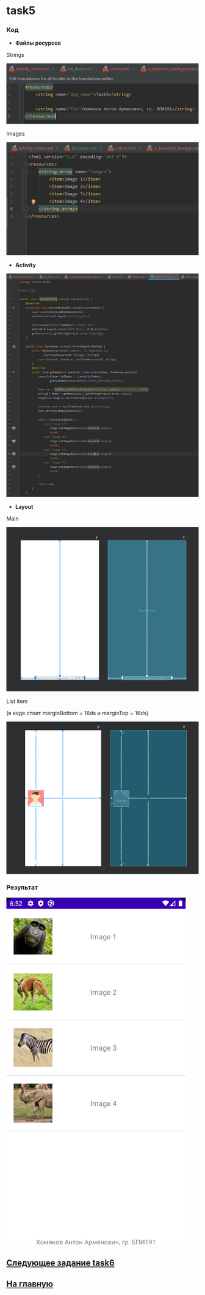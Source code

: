 # task5
### Код 

* **Файлы ресурсов**

Strings

![str](https://github.com/antonkhmv/android_dz/blob/main/task5/img/str.png)

Images

![str](https://github.com/antonkhmv/android_dz/blob/main/task5/img/images.png)

* **Activity**

![main](https://github.com/antonkhmv/android_dz/blob/main/task5/img/main.png)

* **Layout**

Main

![main_lay](https://github.com/antonkhmv/android_dz/blob/main/task5/img/main_lay.png)
 
List item

(в коде стоит marginBottom = 16ds и marginTop = 16ds)

![sec_lay](https://github.com/antonkhmv/android_dz/blob/main/task5/img/sec_lay.png)
 
### Результат

![res](https://github.com/antonkhmv/android_dz/blob/main/task5/img/res.png)

## [Следующее задание task6](../task6)

## [На главную](/../../)
